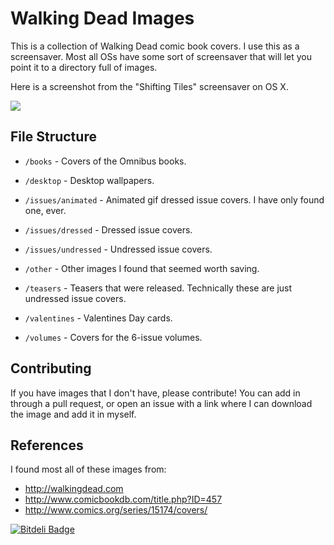 # Walking Dead Images
This is a collection of Walking Dead comic book covers.  I use this as a
screensaver.  Most all OSs have some sort of screensaver that will let you point
it to a directory full of images.

Here is a screenshot from the "Shifting Tiles" screensaver on OS X.

![](http://new.tinygrab.com/d34460e8169c1923f90caef9262e7993e8a7c5f097.png)


## File Structure

- `/books` - Covers of the Omnibus books.

- `/desktop` - Desktop wallpapers.

- `/issues/animated` - Animated gif dressed issue covers.  I have only found
  one, ever.

- `/issues/dressed` - Dressed issue covers.

- `/issues/undressed` - Undressed issue covers.

- `/other` - Other images I found that seemed worth saving.

- `/teasers` - Teasers that were released.  Technically these are just undressed
  issue covers.

- `/valentines` - Valentines Day cards.

- `/volumes` - Covers for the 6-issue volumes.


## Contributing
If you have images that I don't have, please contribute!  You can add in through
a pull request, or open an issue with a link where I can download the image and add it in myself.


## References
I found most all of these images from:

- http://walkingdead.com
- http://www.comicbookdb.com/title.php?ID=457
- http://www.comics.org/series/15174/covers/


[![Bitdeli Badge](https://d2weczhvl823v0.cloudfront.net/jamsyoung/walking-dead/trend.png)](https://bitdeli.com/free "Bitdeli Badge")
